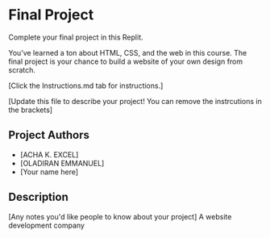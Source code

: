 # Final Project

Complete your final project in this Replit.


You’ve learned a ton about HTML, CSS, and the web in this course. The final project is your chance to build a website of your own design from scratch.

[Click the Instructions.md tab for instructions.]

[Update this file to describe your project! You can remove the instrcutions in the brackets]

## Project Authors
- [ACHA K. EXCEL]
- [OLADIRAN EMMANUEL]
- [Your name here]

## Description
[Any notes you'd like people to know about your project]
A website development company
